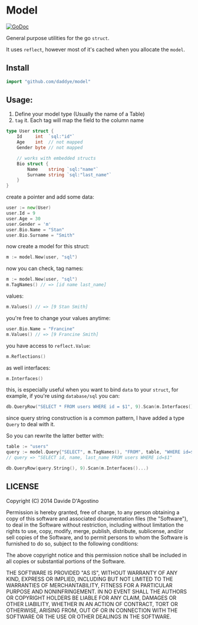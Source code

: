 # Model

[![GoDoc](https://godoc.org/github.com/DAddYE/model?status.svg)](https://godoc.org/github.com/DAddYE/model)

General purpose utilities for the go `struct`.

It uses `reflect`, however most of it's cached when you allocate the `model`.

## Install

```go
import "github.com/daddye/model"
```

## Usage:

1. Define your model type (Usually the name of a Table)
2. `tag` it. Each tag will map the field to the column name

```go
type User struct {
	Id     int  `sql:"id"`
	Age    int  // not mapped
	Gender byte // not mapped

	// works with embedded structs
	Bio struct {
		Name    string `sql:"name"`
		Surname string `sql:"last_name"`
	}
}
```

create a pointer and add some data:

```go
user := new(User)
user.Id = 9
user.Age = 30
user.Gender = 'm'
user.Bio.Name = "Stan"
user.Bio.Surname = "Smith"
```

now create a model for this struct:

```go
m := model.New(user, "sql")
```

now you can check, tag names:

```go
m := model.New(user, "sql")
m.TagNames() // => [id name last_name]
```

values:

```go
m.Values() // => [9 Stan Smith]
```

you're free to change your values anytime:

```go
user.Bio.Name = "Francine"
m.Values() // => [9 Francine Smith]
```

you have access to `reflect.Value`:

```go
m.Reflections()
```

as well interfaces:

```go
m.Interfaces()
```

this, is especially useful when you want to bind `data` to your `struct`, for example, if you're
using `database/sql` you can:

```go
db.QueryRow("SELECT * FROM users WHERE id = $1", 9).Scan(m.Interfaces()...)
```

since query string construction is a common pattern, I have added a type `Query` to deal with it.

So you can rewrite the latter better with:

```go
table := "users"
query := model.Query{"SELECT", m.TagNames(), "FROM", table, "WHERE id=$1"}
// query => "SELECT id, name, last_name FROM users WHERE id=$1"

db.QueryRow(query.String(), 9).Scan(m.Interfaces()...)
```

## LICENSE

Copyright (C) 2014 Davide D'Agostino

Permission is hereby granted, free of charge, to any person obtaining a copy of this software and
associated documentation files (the "Software"), to deal in the Software without restriction,
including without limitation the rights to use, copy, modify, merge, publish, distribute,
sublicense, and/or sell copies of the Software, and to permit persons to whom the Software is
furnished to do so, subject to the following conditions:

The above copyright notice and this permission notice shall be included in all copies or substantial
portions of the Software.

THE SOFTWARE IS PROVIDED "AS IS", WITHOUT WARRANTY OF ANY KIND, EXPRESS OR IMPLIED, INCLUDING BUT
NOT LIMITED TO THE WARRANTIES OF MERCHANTABILITY, FITNESS FOR A PARTICULAR PURPOSE AND
NONINFRINGEMENT. IN NO EVENT SHALL THE AUTHORS OR COPYRIGHT HOLDERS BE LIABLE FOR ANY CLAIM, DAMAGES
OR OTHER LIABILITY, WHETHER IN AN ACTION OF CONTRACT, TORT OR OTHERWISE, ARISING FROM, OUT OF OR IN
CONNECTION WITH THE SOFTWARE OR THE USE OR OTHER DEALINGS IN THE SOFTWARE.
